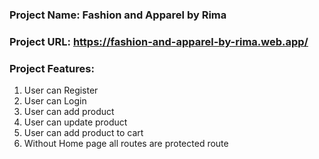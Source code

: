 ### Project Name: Fashion and Apparel by Rima

### Project URL: https://fashion-and-apparel-by-rima.web.app/

### Project Features: 
1. User can Register
2. User can Login
3. User can add product
4. User can update product
5. User can add product to cart
6. Without Home page all routes are protected route